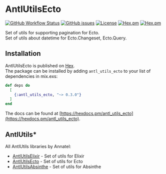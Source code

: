 # AntlUtilsEcto

[![GitHub Workflow Status](https://img.shields.io/github/workflow/status/annatel/antl_utils_ecto/CI?cacheSeconds=3600&style=flat-square)](https://github.com/annatel/antl_utils_ecto/actions) [![GitHub issues](https://img.shields.io/github/issues-raw/annatel/antl_utils_ecto?style=flat-square&cacheSeconds=3600)](https://github.com/annatel/antl_utils_ecto/issues) [![License](https://img.shields.io/badge/license-MIT-brightgreen.svg?cacheSeconds=3600?style=flat-square)](http://opensource.org/licenses/MIT) [![Hex.pm](https://img.shields.io/hexpm/v/antl_utils_ecto?style=flat-square)](https://hex.pm/packages/antl_utils_ecto) [![Hex.pm](https://img.shields.io/hexpm/dt/antl_utils_ecto?style=flat-square)](https://hex.pm/packages/antl_utils_ecto)

Set of utils for supporting pagination for Ecto.  
Set of utils about datetime for Ecto.Changeset, Ecto.Query.  

## Installation

AntlUtilsEcto is published on [Hex](https://hex.pm/packages/antl_utils_ecto).  
The package can be installed by adding `antl_utils_ecto` to your list of dependencies in mix.exs:

```elixir
def deps do
  [
    {:antl_utils_ecto, "~> 0.3.0"}
  ]
end
```

The docs can be found at [https://hexdocs.pm/antl_utils_ecto](https://hexdocs.pm/antl_utils_ecto).

## AntlUtils*

All AntlUtils libraries by Annatel:

* [AntlUtilsElixir](https://github.com/annatel/antl_utils_elixir) - Set of utils for Elixir
* [AntlUtilsEcto](https://github.com/annatel/antl_utils_ecto) - Set of utils for Ecto
* [AntlUtilsAbsinthe](https://github.com/annatel/antl_utils_absinthe) - Set of utils for Absinthe

